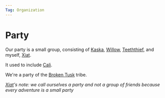 ```yaml
---
Tag: Organization
---
```

# Party
Our party is a small group, consisting of [Kaska](Kaska), [Willow](Willow), [Teeththief](Teeththief), and myself, [Xiat](Xiat).

It used to include [Cali](Cali).

We're a party of the [Broken Tusk](Broken-Tusk) tribe.

*[Xiat](Xiat)'s note: we call ourselves a party and not a group of friends because every adventure is a small party*